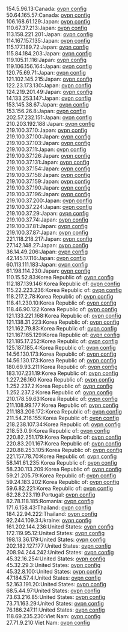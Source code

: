 154.5.96.13:Canada: [ovpn config](vpn/154_5_96_13.ovpn)  
50.64.165.57:Canada: [ovpn config](vpn/50_64_165_57.ovpn)  
106.168.61.129:Japan: [ovpn config](vpn/106_168_61_129.ovpn)  
110.67.37.213:Japan: [ovpn config](vpn/110_67_37_213.ovpn)  
113.158.221.201:Japan: [ovpn config](vpn/113_158_221_201.ovpn)  
114.167.157.135:Japan: [ovpn config](vpn/114_167_157_135.ovpn)  
115.177.189.72:Japan: [ovpn config](vpn/115_177_189_72.ovpn)  
115.84.184.203:Japan: [ovpn config](vpn/115_84_184_203.ovpn)  
119.105.11.116:Japan: [ovpn config](vpn/119_105_11_116.ovpn)  
119.106.156.164:Japan: [ovpn config](vpn/119_106_156_164.ovpn)  
120.75.69.71:Japan: [ovpn config](vpn/120_75_69_71.ovpn)  
121.102.145.215:Japan: [ovpn config](vpn/121_102_145_215.ovpn)  
122.23.173.130:Japan: [ovpn config](vpn/122_23_173_130.ovpn)  
124.219.201.49:Japan: [ovpn config](vpn/124_219_201_49.ovpn)  
14.133.253.147:Japan: [ovpn config](vpn/14_133_253_147.ovpn)  
153.145.38.67:Japan: [ovpn config](vpn/153_145_38_67.ovpn)  
153.156.26.8:Japan: [ovpn config](vpn/153_156_26_8.ovpn)  
202.57.232.151:Japan: [ovpn config](vpn/202_57_232_151.ovpn)  
210.203.192.188:Japan: [ovpn config](vpn/210_203_192_188.ovpn)  
219.100.37.10:Japan: [ovpn config](vpn/219_100_37_10.ovpn)  
219.100.37.100:Japan: [ovpn config](vpn/219_100_37_100.ovpn)  
219.100.37.103:Japan: [ovpn config](vpn/219_100_37_103.ovpn)  
219.100.37.11:Japan: [ovpn config](vpn/219_100_37_11.ovpn)  
219.100.37.126:Japan: [ovpn config](vpn/219_100_37_126.ovpn)  
219.100.37.131:Japan: [ovpn config](vpn/219_100_37_131.ovpn)  
219.100.37.154:Japan: [ovpn config](vpn/219_100_37_154.ovpn)  
219.100.37.158:Japan: [ovpn config](vpn/219_100_37_158.ovpn)  
219.100.37.159:Japan: [ovpn config](vpn/219_100_37_159.ovpn)  
219.100.37.190:Japan: [ovpn config](vpn/219_100_37_190.ovpn)  
219.100.37.196:Japan: [ovpn config](vpn/219_100_37_196.ovpn)  
219.100.37.200:Japan: [ovpn config](vpn/219_100_37_200.ovpn)  
219.100.37.224:Japan: [ovpn config](vpn/219_100_37_224.ovpn)  
219.100.37.29:Japan: [ovpn config](vpn/219_100_37_29.ovpn)  
219.100.37.74:Japan: [ovpn config](vpn/219_100_37_74.ovpn)  
219.100.37.81:Japan: [ovpn config](vpn/219_100_37_81.ovpn)  
219.100.37.87:Japan: [ovpn config](vpn/219_100_37_87.ovpn)  
221.118.218.217:Japan: [ovpn config](vpn/221_118_218_217.ovpn)  
27.142.148.27:Japan: [ovpn config](vpn/27_142_148_27.ovpn)  
36.14.49.206:Japan: [ovpn config](vpn/36_14_49_206.ovpn)  
42.145.17.116:Japan: [ovpn config](vpn/42_145_17_116.ovpn)  
60.113.111.183:Japan: [ovpn config](vpn/60_113_111_183.ovpn)  
61.198.114.230:Japan: [ovpn config](vpn/61_198_114_230.ovpn)  
110.15.52.83:Korea Republic of: [ovpn config](vpn/110_15_52_83.ovpn)  
112.187.139.146:Korea Republic of: [ovpn config](vpn/112_187_139_146.ovpn)  
115.22.223.236:Korea Republic of: [ovpn config](vpn/115_22_223_236.ovpn)  
118.217.2.78:Korea Republic of: [ovpn config](vpn/118_217_2_78.ovpn)  
118.41.230.10:Korea Republic of: [ovpn config](vpn/118_41_230_10.ovpn)  
118.46.90.122:Korea Republic of: [ovpn config](vpn/118_46_90_122.ovpn)  
121.133.221.168:Korea Republic of: [ovpn config](vpn/121_133_221_168.ovpn)  
121.138.31.223:Korea Republic of: [ovpn config](vpn/121_138_31_223.ovpn)  
121.162.79.83:Korea Republic of: [ovpn config](vpn/121_162_79_83.ovpn)  
121.167.165.129:Korea Republic of: [ovpn config](vpn/121_167_165_129.ovpn)  
121.185.17.252:Korea Republic of: [ovpn config](vpn/121_185_17_252.ovpn)  
125.187.185.4:Korea Republic of: [ovpn config](vpn/125_187_185_4.ovpn)  
14.56.130.173:Korea Republic of: [ovpn config](vpn/14_56_130_173.ovpn)  
14.56.130.173:Korea Republic of: [ovpn config](vpn/14_56_130_173.ovpn)  
180.69.93.211:Korea Republic of: [ovpn config](vpn/180_69_93_211.ovpn)  
183.107.231.19:Korea Republic of: [ovpn config](vpn/183_107_231_19.ovpn)  
1.227.26.160:Korea Republic of: [ovpn config](vpn/1_227_26_160.ovpn)  
1.252.237.2:Korea Republic of: [ovpn config](vpn/1_252_237_2.ovpn)  
1.252.237.2:Korea Republic of: [ovpn config](vpn/1_252_237_2.ovpn)  
210.178.59.63:Korea Republic of: [ovpn config](vpn/210_178_59_63.ovpn)  
211.108.99.177:Korea Republic of: [ovpn config](vpn/211_108_99_177.ovpn)  
211.183.206.172:Korea Republic of: [ovpn config](vpn/211_183_206_172.ovpn)  
211.54.216.155:Korea Republic of: [ovpn config](vpn/211_54_216_155.ovpn)  
218.238.107.34:Korea Republic of: [ovpn config](vpn/218_238_107_34.ovpn)  
218.53.0.9:Korea Republic of: [ovpn config](vpn/218_53_0_9.ovpn)  
220.82.251.179:Korea Republic of: [ovpn config](vpn/220_82_251_179.ovpn)  
220.83.201.167:Korea Republic of: [ovpn config](vpn/220_83_201_167.ovpn)  
220.88.253.105:Korea Republic of: [ovpn config](vpn/220_88_253_105.ovpn)  
221.157.78.70:Korea Republic of: [ovpn config](vpn/221_157_78_70.ovpn)  
58.141.61.235:Korea Republic of: [ovpn config](vpn/58_141_61_235.ovpn)  
58.230.113.209:Korea Republic of: [ovpn config](vpn/58_230_113_209.ovpn)  
59.21.205.79:Korea Republic of: [ovpn config](vpn/59_21_205_79.ovpn)  
59.24.183.202:Korea Republic of: [ovpn config](vpn/59_24_183_202.ovpn)  
59.6.82.221:Korea Republic of: [ovpn config](vpn/59_6_82_221.ovpn)  
62.28.223.119:Portugal: [ovpn config](vpn/62_28_223_119.ovpn)  
82.78.118.185:Romania: [ovpn config](vpn/82_78_118_185.ovpn)  
171.6.158.43:Thailand: [ovpn config](vpn/171_6_158_43.ovpn)  
184.22.94.222:Thailand: [ovpn config](vpn/184_22_94_222.ovpn)  
92.244.109.3:Ukraine: [ovpn config](vpn/92_244_109_3.ovpn)  
161.202.144.236:United States: [ovpn config](vpn/161_202_144_236.ovpn)  
172.119.95.12:United States: [ovpn config](vpn/172_119_95_12.ovpn)  
198.13.36.179:United States: [ovpn config](vpn/198_13_36_179.ovpn)  
202.182.127.177:United States: [ovpn config](vpn/202_182_127_177.ovpn)  
208.94.244.242:United States: [ovpn config](vpn/208_94_244_242.ovpn)  
45.32.16.254:United States: [ovpn config](vpn/45_32_16_254.ovpn)  
45.32.29.3:United States: [ovpn config](vpn/45_32_29_3.ovpn)  
45.32.8.100:United States: [ovpn config](vpn/45_32_8_100.ovpn)  
47.184.57.4:United States: [ovpn config](vpn/47_184_57_4.ovpn)  
52.163.191.20:United States: [ovpn config](vpn/52_163_191_20.ovpn)  
68.5.44.97:United States: [ovpn config](vpn/68_5_44_97.ovpn)  
73.63.216.85:United States: [ovpn config](vpn/73_63_216_85.ovpn)  
73.71.163.29:United States: [ovpn config](vpn/73_71_163_29.ovpn)  
76.186.247.11:United States: [ovpn config](vpn/76_186_247_11.ovpn)  
118.69.235.230:Viet Nam: [ovpn config](vpn/118_69_235_230.ovpn)  
27.71.9.210:Viet Nam: [ovpn config](vpn/27_71_9_210.ovpn)  
